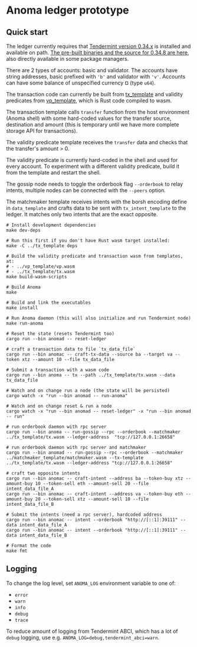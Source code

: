 # Anoma ledger prototype

## Quick start

The ledger currently requires that [Tendermint version 0.34.x](https://github.com/tendermint/tendermint) is installed and available on path. [The pre-built binaries and the source for 0.34.8 are here](https://github.com/tendermint/tendermint/releases/tag/v0.34.8), also directly available in some package managers.

There are 2 types of accounts: basic and validator. The accounts have string addresses, basic prefixed with `'b'` and validator with `'v'`. Accounts can have some balance of unspecified currency ¤ (type `u64`).

The transaction code can currently be built from [tx_template](../tx_template) and validity predicates from [vp_template](../vp_template), which is Rust code compiled to wasm.

The transaction template calls `transfer` function from the host environment (Anoma shell) with some hard-coded values for the transfer source, destination and amount (this is temporary until we have more complete storage API for transactions).

The validity predicate template receives the `transfer` data and checks that the transfer's amount > 0.

The validity predicate is currently hard-coded in the shell and used for every account. To experiment with a different validity predicate, build it from the template and restart the shell.

The gossip node needs to toggle the orderbook flag `--orderbook` to relay intents, multiple nodes can be connected with the `--peers` option.

The matchmaker template receives intents with the borsh encoding define in `data_template` and crafts data to be sent with `tx_intent_template` to the ledger. It matches only two intents that are the exact opposite.

```shell
# Install development dependencies
make dev-deps

# Run this first if you don't have Rust wasm target installed:
make -C ../tx_template deps

# Build the validity predicate and transaction wasm from templates, at:
# - ../vp_template/vp.wasm
# - ../tx_template/tx.wasm
make build-wasm-scripts

# Build Anoma
make

# Build and link the executables
make install

# Run Anoma daemon (this will also initialize and run Tendermint node)
make run-anoma

# Reset the state (resets Tendermint too)
cargo run --bin anomad -- reset-ledger

# craft a transaction data to file `tx_data_file`
cargo run --bin anomac -- craft-tx-data --source ba --target va --token xtz --amount 10 --file tx_data_file

# Submit a transaction with a wasm code
cargo run --bin anoma -- tx --path ../tx_template/tx.wasm --data tx_data_file

# Watch and on change run a node (the state will be persisted)
cargo watch -x "run --bin anomad -- run-anoma"

# Watch and on change reset & run a node
cargo watch -x "run --bin anomad -- reset-ledger" -x "run --bin anomad -- run"

# run orderbook daemon with rpc server
cargo run --bin anoma -- run-gossip --rpc --orderbook --matchmaker ../tx_template/tx.wasm --ledger-address  "tcp://127.0.0.1:26658"

# run orderbook daemon with rpc server and matchmaker
cargo run --bin anomad -- run-gossip --rpc --orderbook --matchmaker ../matchmaker_template/matchmaker.wasm --tx-template ../tx_template/tx.wasm --ledger-address "tcp://127.0.0.1:26658"

# craft two opposite intents
cargo run --bin anomac -- craft-intent --address ba --token-buy xtz --amount-buy 10 --token-sell eth --amount-sell 20 --file intent_data_file_A
cargo run --bin anomac -- craft-intent --address va --token-buy eth --amount-buy 20 --token-sell xtz --amount-sell 10 --file intent_data_file_B

# Submit the intents (need a rpc server), hardcoded address
cargo run --bin anomac -- intent --orderbook "http://[::1]:39111" --data intent_data_file_A
cargo run --bin anomac -- intent --orderbook "http://[::1]:39111" --data intent_data_file_B

# Format the code
make fmt
```

## Logging

To change the log level, set `ANOMA_LOG` environment variable to one of:
- `error`
- `warn`
- `info`
- `debug`
- `trace`

To reduce amount of logging from Tendermint ABCI, which has a lot of `debug` logging, use e.g. `ANOMA_LOG=debug,tendermint_abci=warn`.
